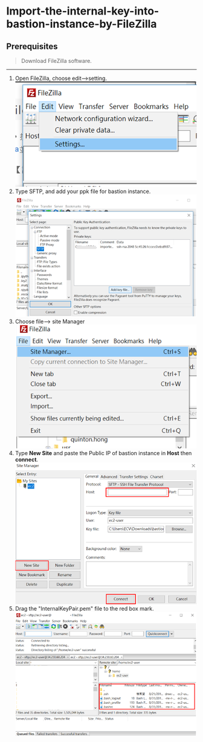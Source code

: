 # Import-the-internal-key-into-bastion-instance-by-FileZilla

## Prerequisites
>Download FileZilla software.


---
1. Open FileZilla, choose edit-->setting.
![stp1.PNG](/img/stp1.PNG)
2. Type SFTP, and add your ppk file for bastion instance.
![stp2.PNG](/img/stp2.PNG)
3. Choose file--> site Manager
![stp3.PNG](/img/stp3.PNG)
4. Type **New Site** and paste the Public IP of bastion instance in **Host** then **connect**.
![stp4.PNG](/img/stp4.PNG)
5. Drag the "InternalKeyPair.pem" file to the red box mark.
![stp5.PNG](/img/stp5.PNG)
